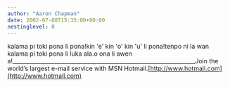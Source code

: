 ```yaml
---
author: "Aaron Chapman"
date: 2002-07-08T15:35:00+00:00
nestinglevel: 0
---
```

kalama pi toki pona li pona!kin 'e' kin 'o' kin 'u' li pona!tenpo ni la wan kalama pi toki pona li luka ala.o ona li awen a!\_\_\_\_\_\_\_\_\_\_\_\_\_\_\_\_\_\_\_\_\_\_\_\_\_\_\_\_\_\_\_\_\_\_\_\_\_\_\_\_\_\_\_\_\_\_\_\_\_\_\_\_\_\_\_\_\_\_\_\_\_\_\_\_\_Join the world’s largest e-mail service with MSN Hotmail.[http://www.hotmail.com](http://www.hotmail.com)